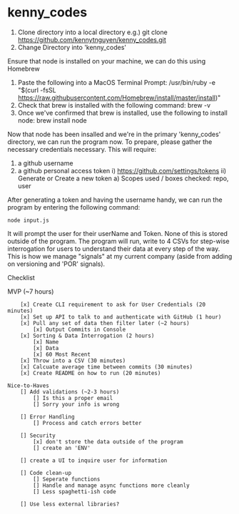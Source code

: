 # kenny_codes

1) Clone directory into a local directory
    e.g.) git clone https://github.com/kennytnguyen/kenny_codes.git
2) Change Directory into 'kenny_codes'


Ensure that node is installed on your machine, we can do this using Homebrew
1) Paste the following into a MacOS Terminal Prompt:
    /usr/bin/ruby -e "$(curl -fsSL https://raw.githubusercontent.com/Homebrew/install/master/install)"
2) Check that brew is installed with the following command:
    brew -v
3) Once we've confirmed that brew is installed, use the following to install node:
    brew install node

Now that node has been insalled and we're in the primary 'kenny_codes' directory, we can
run the program now. To prepare, please gather the necessary credentials necessary. This will require:
1) a github username
2) a github personal access token
    i) https://github.com/settings/tokens
    ii) Generate or Create a new token
        a) Scopes used / boxes checked: repo, user

After generating a token and having the username handy, we can run the program by entering the following command:

    node input.js

It will prompt the user for their userName and Token. None of this is stored outside of the program. The program will run, write to 4 CSVs for step-wise interrogation for users to understand their data at every step of the way. This is how we manage "signals" at my current company (aside from adding on versioning and 'POR' signals).

Checklist
   
   MVP (~7 hours)
    
        [x] Create CLI requirement to ask for User Credentials (20 minutes)
        [x] Set up API to talk to and authenticate with GitHub (1 hour)
        [x] Pull any set of data then filter later (~2 hours)
            [x] Output Commits in Console
        [x] Sorting & Data Interrogation (2 hours)
            [x] Name
            [x] Data
            [x] 60 Most Recent
        [x] Throw into a CSV (30 minutes)
        [x] Calcuate average time between commits (30 minutes)
        [x] Create README on how to run (20 minutes)

    Nice-to-Haves
        [] Add validations (~2-3 hours)
            [] Is this a proper email
            [] Sorry your info is wrong

        [] Error Handling
            [] Process and catch errors better

        [] Security
            [x] don't store the data outside of the program
            [] create an 'ENV'

        [] create a UI to inquire user for information

        [] Code clean-up
            [] Seperate functions
            [] Handle and manage async functions more cleanly
            [] Less spaghetti-ish code

        [] Use less external libraries?
